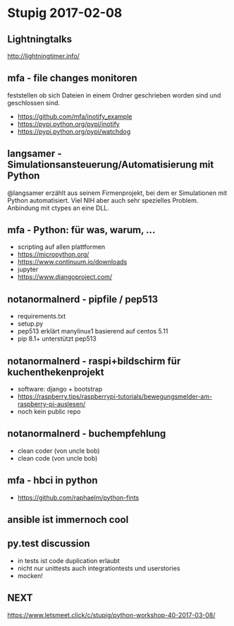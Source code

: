 # Stupig 2017-02-08

## Lightningtalks

http://lightningtimer.info/

## mfa - file changes monitoren

feststellen ob sich Dateien in einem Ordner geschrieben worden sind und geschlossen sind.

 * https://github.com/mfa/inotify_example
 * https://pypi.python.org/pypi/inotify
 * https://pypi.python.org/pypi/watchdog


## langsamer - Simulationsansteuerung/Automatisierung mit Python

@langsamer erzählt aus seinem Firmenprojekt, bei dem er Simulationen mit Python automatisiert.
Viel NIH aber auch sehr spezielles Problem.
Anbindung mit ctypes an eine DLL.

## mfa - Python: für was, warum, ...

- scripting auf allen plattformen
- https://micropython.org/
- https://www.continuum.io/downloads
- jupyter
- https://www.djangoproject.com/

## notanormalnerd - pipfile / pep513

- requirements.txt
- setup.py
- pep513 erklärt manylinux1 basierend auf centos 5.11
- pip 8.1+ unterstützt pep513

## notanormalnerd - raspi+bildschirm für kuchenthekenprojekt

- software: django + bootstrap
- https://raspberry.tips/raspberrypi-tutorials/bewegungsmelder-am-raspberry-pi-auslesen/
- noch kein public repo

## notanormalnerd - buchempfehlung

- clean coder (von uncle bob)
- clean code (von uncle bob)

## mfa - hbci in python

* https://github.com/raphaelm/python-fints

## ansible ist immernoch cool

## py.test discussion

* in tests ist code duplication erlaubt
* nicht nur unittests auch integrationtests und userstories
* mocken!


## NEXT

https://www.letsmeet.click/c/stupig/python-workshop-40-2017-03-08/



